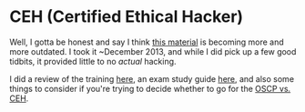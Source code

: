 # CEH (Certified Ethical Hacker)
Well, I gotta be honest and say I think [this material](https://www.eccouncil.org/Certification/certified-ethical-hacker) is becoming more and more outdated.  I took it ~December 2013, and while I did pick up a few good tidbits, it provided little to no *actual* hacking.  

I did a review of the training [here](https://7ms.us/review-certified-ethical-hacker-training/), an exam study guide [here](https://7ms.us/7ms-17-how-to-pass-the-certified-ethical-hacker/), and also some things to consider if you're trying to decide whether to go for the [OSCP vs. CEH](https://7ms.us/episodeguide-featured/#ceh).  
